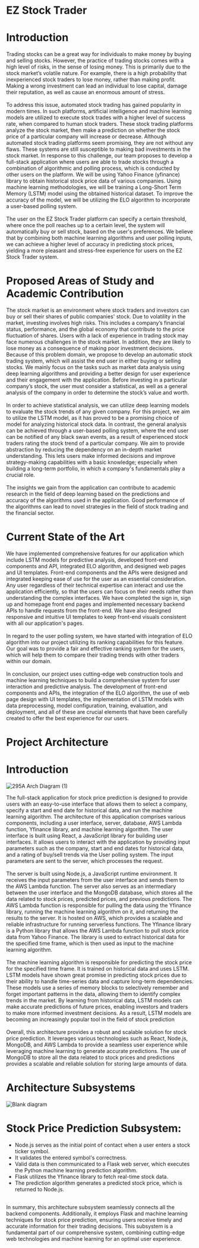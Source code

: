 # EZ Stock Trader
# Introduction
Trading stocks can be a great way for individuals to make money by buying and selling stocks. However, the practice of trading stocks comes with a high level of risks, in the sense of losing money. This is primarily due to the stock market’s volatile nature. For example, there is a high probability that inexperienced stock traders to lose money, rather than making profit. Making a wrong investment can lead an individual to lose capital, damage their reputation, as well as cause an enormous amount of stress.
<br />
<br />
To address this issue, automated stock trading has gained popularity in modern times. In such platforms, artificial intelligence and machine learning models are utilized to execute stock trades with a higher level of success rate, when compared to human stock traders. These stock trading platforms analyze the stock market, then make a prediction on whether the stock price of a particular company will increase or decrease.
Although automated stock trading platforms seem promising, they are not without any flaws. These systems are still susceptible to making bad investments in the stock market. In response to this challenge, our team proposes to develop a full-stack application where users are able to trade stocks through a combination of algorithmic and polling process, which is conducted by other users on the platform. We will be using Yahoo Finance (yfinance) library to obtain historical stock price data of various companies. Using machine learning methodologies, we will be training a Long-Short Term Memory (LSTM) model using the obtained historical dataset. To improve the accuracy of the model, we will be utilizing the ELO algorithm to incorporate a user-based polling system.
<br />
<br />
The user on the EZ Stock Trader platform can specify a certain threshold, where once the poll reaches up to a certain level, the system will automatically buy or sell stock, based on the user's preferences. We believe that by combining both machine learning algorithms and user polling inputs, we can achieve a higher level of accuracy in predicting stock prices, yielding a more pleasant and stress-free experience for users on the EZ Stock Trader system.
# Proposed Areas of Study and Academic Contribution
The stock market is an environment where stock traders and investors can buy or sell their shares of public companies' stock. Due to volatility in the market, investing involves high risks. This includes a company’s financial status, performance, and the global economy that contribute to the price fluctuation of shares. Users with a lack of experience in trading stock may face numerous challenges in the stock market. In addition, they are likely to lose money as a consequence of making poor investment decisions.
Because of this problem domain, we propose to develop an automatic stock trading system, which will assist the end user in either buying or selling stocks. We mainly focus on the tasks such as market data analysis using deep learning algorithms and providing a better design for user experience and their engagement with the application. Before investing in a particular company’s stock, the user must consider a statistical, as well as a general analysis of the company in order to determine the stock’s value and worth.
<br />
<br />
In order to achieve statistical analysis, we can utilize deep learning models to evaluate the stock trends of any given company. For this project, we aim to utilize the LSTM model, as it has proved to be a promising choice of model for analyzing historical stock data. In contrast, the general analysis can be achieved through a user-based polling system, where the end user can be notified of any black swan events, as a result of experienced stock traders rating the stock trend of a particular company. We aim to provide abstraction by reducing the dependency on an in-depth market understanding. This lets users make informed decisions and improve strategy-making capabilities with a basic knowledge; especially when building a long-term portfolio, in which a company's fundamentals play a crucial role.
<br />
<br />
The insights we gain from the application can contribute to academic research in the field of deep learning based on the predictions and accuracy of the algorithms used in the application. Good performance of the algorithms can lead to novel strategies in the field of stock trading and the financial sector.
# Current State of the Art
We have implemented comprehensive features for our application which include LSTM models for predictive analysis, developed front-end components and API, integrated ELO algorithm, and designed web pages and UI templates.
Front-end components and the APIs were designed and integrated keeping ease of use for the user as an essential consideration. Any user regardless of their technical expertise can interact and use the application efficiently, so that the users can focus on their needs rather than understanding the complex interfaces. We have completed the sign in, sign up and homepage front end pages and implemented necessary backend APIs to handle requests from the front-end. We have also designed responsive and intuitive UI templates to keep front-end visuals consistent with all our application's pages.
<br />
<br />
In regard to the user polling system, we have started with integration of ELO algorithm into our project utilizing its ranking capabilities for this feature. Our goal was to provide a fair and effective ranking system for the users, which will help them to compare their trading trends with other traders within our domain.
<br />
<br />
In conclusion, our project uses cutting-edge web construction tools and machine learning techniques to build a comprehensive system for user interaction and predictive analysis. The development of front-end components and APIs, the integration of the ELO algorithm, the use of web page design with UI templates, the implementation of LSTM models with data preprocessing, model configuration, training, evaluation, and deployment, and all of these are crucial elements that have been carefully created to offer the best experience for our users.
# Project Architecture
# Introduction
![295A Arch Diagram (1)](https://github.com/pawankalyanj/EZ-Stock-Trading-System/assets/98665897/1e0321e7-661e-423e-a97f-ed6f072c52a6)

The full-stack application for stock price prediction is designed to provide users with an easy-to-use interface that allows them to select a company, specify a start and end date for historical data, and run the machine learning algorithm. The architecture of this application comprises various components, including a user interface, server, database, AWS Lambda function, Yfinance library, and machine learning algorithm.
The user interface is built using React, a JavaScript library for building user interfaces. It allows users to interact with the application by providing input parameters such as the company, start and end dates for historical data, and a rating of buy/sell trends via the User polling system. The input parameters are sent to the server, which processes the request.
<br />
<br />
The server is built using Node.js, a JavaScript runtime environment. It receives the input parameters from the user interface and sends them to the AWS Lambda function. The server also serves as an intermediary between the user interface and the MongoDB database, which stores all the data related to stock prices, predicted prices, and previous predictions. The AWS Lambda function is responsible for pulling the data using the Yfinance library, running the machine learning algorithm on it, and returning the results to the server. It is hosted on AWS, which provides a scalable and reliable infrastructure for running serverless functions. The Yfinance library is a Python library that allows the AWS Lambda function to pull stock price data from Yahoo Finance. The library is used to extract historical data for the specified time frame, which is then used as input to the machine learning algorithm.
<br />
<br />
The machine learning algorithm is responsible for predicting the stock price for the specified time frame. It is trained on historical data and uses LSTM. LSTM models have shown great promise in predicting stock prices due to their ability to handle time-series data and capture long-term dependencies. These models use a series of memory blocks to selectively remember and forget important patterns in the data, allowing them to identify complex trends in the market. By learning from historical data, LSTM models can make accurate predictions of future prices, enabling investors and traders to make more informed investment decisions. As a result, LSTM models are becoming an increasingly popular tool in the field of stock prediction
<br />
<br />
Overall, this architecture provides a robust and scalable solution for stock price prediction. It leverages various technologies such as React, Node.js, MongoDB, and AWS Lambda to provide a seamless user experience while leveraging machine learning to generate accurate predictions. The use of MongoDB to store all the data related to stock prices and predictions provides a scalable and reliable solution for storing large amounts of data.
# Architecture Subsystems

![Blank diagram](https://github.com/pawankalyanj/EZ-Stock-Trading-System/assets/98665897/dc97b03a-f7ec-41ca-b901-78c9f4456280)

# Stock Price Prediction Subsystem:
- Node.js serves as the initial point of contact when a user enters a stock ticker symbol.
- It validates the entered symbol's correctness.
- Valid data is then communicated to a Flask web server, which executes the Python machine learning prediction algorithm.
- Flask utilizes the Yfinance library to fetch real-time stock data.
- The prediction algorithm generates a predicted stock price, which is returned to Node.js. <br />
<br />
In summary, this architecture subsystem seamlessly connects all the backend components. Additionally, it employs Flask and machine learning techniques for stock price prediction, ensuring users receive timely and accurate information for their trading decisions. This subsystem is a fundamental part of our comprehensive system, combining cutting-edge web technologies and machine learning for an optimal user experience.
